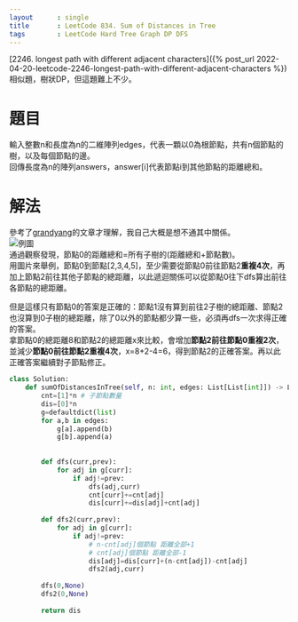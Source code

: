 ```yaml
--- 
layout      : single
title       : LeetCode 834. Sum of Distances in Tree
tags        : LeetCode Hard Tree Graph DP DFS 
---
```

[2246. longest path with different adjacent characters]({% post_url 2022-04-20-leetcode-2246-longest-path-with-different-adjacent-characters %})相似題，樹狀DP，但這題難上不少。

# 題目
輸入整數n和長度為n的二維陣列edges，代表一顆以0為根節點，共有n個節點的樹，以及每個節點的邊。  
回傳長度為n的陣列answers，answer[i]代表節點i到其他節點的距離總和。

# 解法
參考了[grandyang](https://www.cnblogs.com/grandyang/p/11520804.html)的文章才理解，我自己大概是想不通其中關係。  
![例圖](https://assets.leetcode.com/uploads/2021/07/23/lc-sumdist1.jpg)  
通過觀察發現，節點0的距離總和=所有子樹的(距離總和+節點數)。  
用圖片來舉例，節點0到節點[2,3,4,5]，至少需要從節點0前往節點2**重複4次**，再加上節點2前往其他子節點的總距離，以此遞迴關係可以從節點0往下dfs算出前往各節點的總距離。  

但是這樣只有節點0的答案是正確的：節點1沒有算到前往2子樹的總距離、節點2也沒算到0子樹的總距離，除了0以外的節點都少算一些，必須再dfs一次求得正確的答案。  
拿節點0的總距離8和節點2的總距離x來比較，會增加**節點2前往節點0重複2次**，並減少**節點0前往節點2重複4次**，x=8+2-4=6，得到節點2的正確答案。再以此正確答案繼續對子節點修正。  

```python
class Solution:
    def sumOfDistancesInTree(self, n: int, edges: List[List[int]]) -> List[int]:
        cnt=[1]*n # 子節點數量
        dis=[0]*n
        g=defaultdict(list)
        for a,b in edges:
            g[a].append(b)
            g[b].append(a)
        
        
        def dfs(curr,prev):
            for adj in g[curr]:
                if adj!=prev:
                    dfs(adj,curr)
                    cnt[curr]+=cnt[adj]
                    dis[curr]+=dis[adj]+cnt[adj]
        
        def dfs2(curr,prev):
            for adj in g[curr]:
                if adj!=prev:
                    # n-cnt[adj]個節點 距離全部+1
                    # cnt[adj]個節點 距離全部-1
                    dis[adj]=dis[curr]+(n-cnt[adj])-cnt[adj]
                    dfs2(adj,curr)
        
        dfs(0,None)
        dfs2(0,None)
        
        return dis
```
